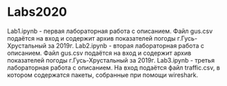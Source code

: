 # Labs2020
Lab1.ipynb - первая лабораторная работа с описанием. Файл gus.csv  подаётся на вход и содержит архив  показателей погоды г.Гусь-Хрустальный за 2019г.
Lab2.ipynb - вторая лабораторная работа с описанием. Файл gus.csv подаётся на вход и содержит архив показателей погоды г.Гусь-Хрустальный за 2019г.
Lab3.ipynb - третья лабораторная работа с описанием. На вход подаётся  файл traffic.csv, в котором содержатся пакеты, собранные при помощи wireshark.
